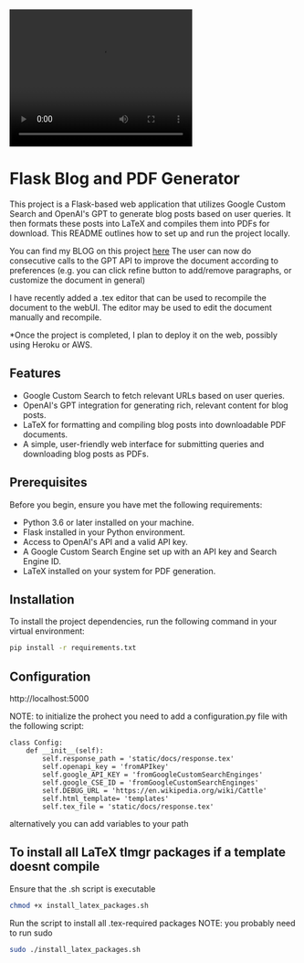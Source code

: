 <!-- Headings: To create a heading, use the # symbol before your heading text. Use multiple ## for subheadings.
Bold: To bold text, wrap it with two asterisks or underscores. For example, **bold text**.
Italic: To italicize text, wrap it with one asterisk or underscore. For example, *italic text*.
Links: To create a link, wrap the link text in brackets [ ], followed by the URL in parentheses ( ). For example, [OpenAI](https://openai.com).
Images: To add an image, use the syntax ![alt text](image URL).
Lists: For unordered lists, use asterisks, plus signs, or hyphens. For ordered lists, use numbers. -->

<video width="320" height="240" controls>
  <source src="LaTeX.mp4" type="video/mp4">
  Your browser does not support the video tag.
</video>

# Flask Blog and PDF Generator

This project is a Flask-based web application that utilizes Google Custom Search and OpenAI's GPT to generate blog posts based on user queries. It then formats these posts into LaTeX and compiles them into PDFs for download. This README outlines how to set up and run the project locally.

You can find my BLOG on this project [here](https://panoskolyvakis.github.io/blog.html)
The user can now do consecutive calls to the GPT API to improve the document according to preferences (e.g. you can click refine button to add/remove paragraphs, or customize the document in general)

I have recently added a .tex editor that can be used to recompile the document to the webUI. The editor may be used to edit the document manually and recompile. 


*Once the project is completed, I plan to deploy it on the web, possibly using Heroku or AWS.

## Features

- Google Custom Search to fetch relevant URLs based on user queries.
- OpenAI's GPT integration for generating rich, relevant content for blog posts.
- LaTeX for formatting and compiling blog posts into downloadable PDF documents.
- A simple, user-friendly web interface for submitting queries and downloading blog posts as PDFs.

## Prerequisites

Before you begin, ensure you have met the following requirements:

- Python 3.6 or later installed on your machine.
- Flask installed in your Python environment.
- Access to OpenAI's API and a valid API key.
- A Google Custom Search Engine set up with an API key and Search Engine ID.
- LaTeX installed on your system for PDF generation.

## Installation

To install the project dependencies, run the following command in your virtual environment:

```bash
pip install -r requirements.txt

```

## Configuration

http://localhost:5000


NOTE: 
to initialize the prohect you need to add a configuration.py file with the following script:
```
class Config:
    def __init__(self):
        self.response_path = 'static/docs/response.tex'
        self.openapi_key = 'fromAPIkey'
        self.google_API_KEY = 'fromGoogleCustomSearchEnginges'
        self.google_CSE_ID = 'fromGoogleCustomSearchEnginges'
        self.DEBUG_URL = 'https://en.wikipedia.org/wiki/Cattle'
        self.html_template= 'templates'
        self.tex_file = 'static/docs/response.tex'

```
alternatively you can add variables to your path

## To install all LaTeX tlmgr packages if a template doesnt compile
Ensure that the .sh script is executable

```bash
chmod +x install_latex_packages.sh
```

Run the script to install all .tex-required packages NOTE: you probably need to run sudo 

```bash
sudo ./install_latex_packages.sh

```